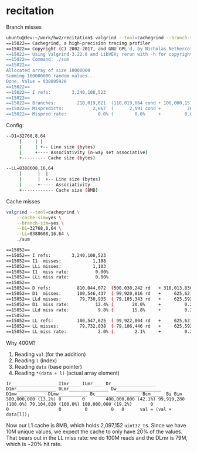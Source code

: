# recitation

Branch misses
```bash
ubuntu@dev:~/work/hw2/recitation$ valgrind --tool=cachegrind --branch-sim=yes ./sum
==15022== Cachegrind, a high-precision tracing profiler
==15022== Copyright (C) 2002-2017, and GNU GPL'd, by Nicholas Nethercote et al.
==15022== Using Valgrind-3.22.0 and LibVEX; rerun with -h for copyright info
==15022== Command: ./sum
==15022==
Allocated array of size 10000000
Summing 100000000 random values...
Done. Value = 938895920
==15022==
==15022== I refs:        3,240,108,523
==15022==
==15022== Branches:        210,019,821  (110,019,664 cond + 100,000,157 ind)
==15022== Mispredicts:           2,667  (      2,591 cond +          76 ind)
==15022== Mispred rate:            0.0% (        0.0%     +         0.0%   )
```

Config:
```bash
--D1=32768,8,64
     |     | |
     |     | +-- Line size (bytes)
     |     +---- Associativity (n-way set associative)
     +--------- Cache size (bytes)

--LL=8388608,16,64
     |      |  |
     |      |  +-- Line size (bytes)
     |      +----- Associativity
     +------------ Cache size (8MB)
```


Cache misses

```bash
valgrind --tool=cachegrind \
    --cache-sim=yes \
    --branch-sim=yes \
    --D1=32768,8,64 \
    --LL=8388608,16,64 \
    ./sum
```

```bash
==15052==
==15052== I refs:        3,240,108,523
==15052== I1  misses:            1,188
==15052== LLi misses:            1,103
==15052== I1  miss rate:          0.00%
==15052== LLi miss rate:          0.00%
==15052==
==15052== D refs:          810,044,072  (500,030,242 rd   + 310,013,830 wr)
==15052== D1  misses:      100,546,437  ( 99,920,816 rd   +     625,621 wr)
==15052== LLd misses:       79,730,935  ( 79,105,343 rd   +     625,592 wr)
==15052== D1  miss rate:          12.4% (       20.0%     +         0.2%  )
==15052== LLd miss rate:           9.8% (       15.8%     +         0.2%  )
==15052==
==15052== LL refs:         100,547,625  ( 99,922,004 rd   +     625,621 wr)
==15052== LL misses:        79,732,038  ( 79,106,446 rd   +     625,592 wr)
==15052== LL miss rate:            2.0% (        2.1%     +         0.2%  )
```


Why 400M?
1. Reading `val` (for the addition)
2. Reading `l` (index)
3. Reading `data` (base pointer)
4. Reading `*(data + l)` (actual array element)
```
Ir_________________ I1mr____ ILmr____ Dr_________________ D1mr_______________ DLmr_______________ Dw_________________ D1mw___________ DLmw___________ Bc_________________ Bcm_____ Bi Bim
500,000,000 (13.2%) 0        0        400,000,000 (42.1%) 99,919,280 (100.0%) 79,104,020 (100.0%) 100,000,000 (19.2%)       0               0                   0         0         0   0      val = (val + data[l]);
```

Now our L1 cache is 8MB, which holds 2,097,152 `uint32_t`s. 
Since we have 10M unique values, we expect the cache to only have
20% of the values. That bears out in the LL miss rate:
we do 100M reads and the DLmr is 79M, which is ~20% hit rate.

